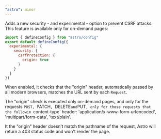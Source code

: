 ```yaml
---
"astro": minor
---
```


Adds a new security - and experimental - option to prevent CSRF attacks. This feature is available only for on-demand pages:

```js
import { defineConfig } from "astro/config"
export default defineConfig({
  experimental: {
    security: {
      csrfProtection: {
        origin: true
      }
    }
  }
})
```

When enabled, it checks that the "origin" header, automatically passed by all modern browsers, matches the URL sent by each `Request`.

The "origin" check is executed only on-demand pages, and only for the requests `POST, `PATCH`, `DELETE` and `PUT`, only for those requests that
the followin `content-type` header: 'application/x-www-form-urlencoded', 'multipart/form-data', 'text/plain'.

It the "origin" header doesn't match the pathname of the request, Astro will return a 403 status code and won't render the page.
